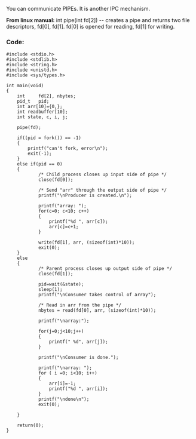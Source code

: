 You can communicate PIPEs. It is another IPC mechanism.

**From linux manual:**
int pipe(int fd[2]) -- creates a pipe and returns two file descriptors, fd[0], fd[1]. fd[0] is opened for reading, fd[1] for writing.

### Code:

    #include <stdio.h>
    #include <stdlib.h>
    #include <string.h>
    #include <unistd.h>
    #include <sys/types.h>

    int main(void)
    {
        int     fd[2], nbytes;
        pid_t   pid;
        int arr[10]={0,};
        int readbuffer[10];
        int state, c, i, j;

        pipe(fd);

        if((pid = fork()) == -1)
        {
            printf("can't fork, error\n");
            exit(-1);
        }
        else if(pid == 0)
        {
                /* Child process closes up input side of pipe */
                close(fd[0]);

                /* Send "arr" through the output side of pipe */
                printf("\nProducer is created.\n");

                printf("array: ");
                for(c=0; c<10; c++)
                {
                    printf("%d ", arr[c]);
                    arr[c]=c+1;
                }

                write(fd[1], arr, (sizeof(int)*10));
                exit(0);
        }
        else
        {
                /* Parent process closes up output side of pipe */
                close(fd[1]);

                pid=wait(&state);
                sleep(1);
                printf("\nConsumer takes control of array");

                /* Read in arr from the pipe */
                nbytes = read(fd[0], arr, (sizeof(int)*10));

                printf("\narray:");

                for(j=0;j<10;j++) 
                {
                    printf(" %d", arr[j]);
                }

                printf("\nConsumer is done.");

                printf("\narray: ");
                for ( i =0; i<10; i++)
                {
                    arr[i]=-1;
                    printf("%d ", arr[i]);
                }
                printf("\ndone\n");
                exit(0);

        }

        return(0);
    }
